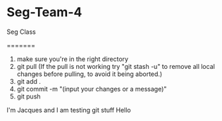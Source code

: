 # Seg-Team-4
Seg Class

=======
1) make sure you're in the right directory
2) git pull (If the pull is not working try "git stash -u" to remove all local changes before pulling, to avoid it being aborted.)
3) git add .
4) git commit -m "(input your changes or a message)"
5) git push


I'm Jacques and I am testing git stuff
Hello